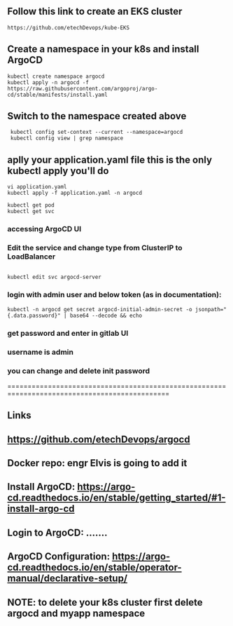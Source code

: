 ## Follow this link to create an EKS cluster
```
https://github.com/etechDevops/kube-EKS
```
## Create a namespace in your k8s and install ArgoCD  
```
kubectl create namespace argocd
kubectl apply -n argocd -f https://raw.githubusercontent.com/argoproj/argo-cd/stable/manifests/install.yaml
```
## Switch to the namespace created above
```
 kubectl config set-context --current --namespace=argocd
 kubectl config view | grep namespace
 ```
## aplly your application.yaml file this is the only kubectl apply you'll do
```
vi application.yaml
kubectl apply -f application.yaml -n argocd
```
```
kubectl get pod 
kubectl get svc
```
### accessing ArgoCD UI

### Edit the service and change type from ClusterIP to LoadBalancer
   

```
 
kubectl edit svc argocd-server
```

### login with admin user and below token (as in documentation):
```
kubectl -n argocd get secret argocd-initial-admin-secret -o jsonpath="{.data.password}" | base64 --decode && echo
```
### get password and enter in gitlab UI
### username is admin

### you can change and delete init password

==============================================================================================

## Links


## https://github.com/etechDevops/argocd


## Docker repo: engr Elvis is going to add it


## Install ArgoCD: https://argo-cd.readthedocs.io/en/stable/getting_started/#1-install-argo-cd


## Login to ArgoCD: .......


## ArgoCD Configuration: https://argo-cd.readthedocs.io/en/stable/operator-manual/declarative-setup/
## NOTE: to delete your k8s cluster first delete argocd and myapp namespace

